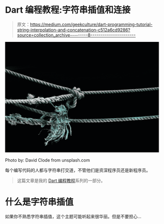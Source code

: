 # Dart 编程教程:字符串插值和连接

> 原文：<https://medium.com/geekculture/dart-programming-tutorial-string-interpolation-and-concatenation-c512a6cd9286?source=collection_archive---------8----------------------->

![](img/256cf19970bee8c28f50cd86e442247f.png)

Photo by: David Clode from unsplash.com

每个编写代码的人都与字符串打交道，不管他们是资深程序员还是新程序员。

> 这篇文章是我的 [Dart 编程教程](https://arc-sosangyo.medium.com/list/introduction-to-dart-programming-ee22f349ff01)系列的一部分。

# 什么是字符串插值

如果你不熟悉字符串插值，这个主题可能听起来很华丽。但是不要担心…